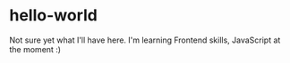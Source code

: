 # hello-world
Not sure yet what I'll have here. I'm learning Frontend skills, JavaScript at the moment :)
